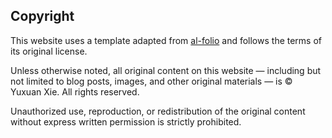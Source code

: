 ## Copyright

This website uses a template adapted from [al-folio](https://github.com/alshedivat/al-folio) and follows the terms of its original license.

Unless otherwise noted, all original content on this website — including but not limited to blog posts, images, and other original materials — is © Yuxuan Xie. All rights reserved.

Unauthorized use, reproduction, or redistribution of the original content without express written permission is strictly prohibited.
